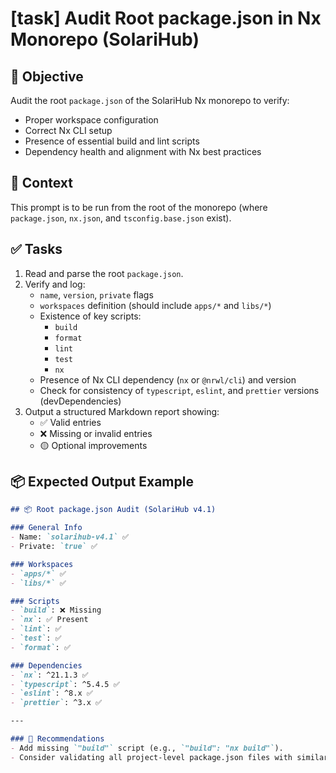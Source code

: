 # [task] Audit Root package.json in Nx Monorepo (SolariHub)

## 🎯 Objective
Audit the root `package.json` of the SolariHub Nx monorepo to verify:

- Proper workspace configuration
- Correct Nx CLI setup
- Presence of essential build and lint scripts
- Dependency health and alignment with Nx best practices

## 📁 Context
This prompt is to be run from the root of the monorepo (where `package.json`, `nx.json`, and `tsconfig.base.json` exist).

## ✅ Tasks

1. Read and parse the root `package.json`.
2. Verify and log:
   - `name`, `version`, `private` flags
   - `workspaces` definition (should include `apps/*` and `libs/*`)
   - Existence of key scripts:
     - `build`
     - `format`
     - `lint`
     - `test`
     - `nx`
   - Presence of Nx CLI dependency (`nx` or `@nrwl/cli`) and version
   - Check for consistency of `typescript`, `eslint`, and `prettier` versions (devDependencies)
3. Output a structured Markdown report showing:
   - ✅ Valid entries
   - ❌ Missing or invalid entries
   - 🟡 Optional improvements

## 📦 Expected Output Example

```md
## 📦 Root package.json Audit (SolariHub v4.1)

### General Info
- Name: `solarihub-v4.1` ✅
- Private: `true` ✅

### Workspaces
- `apps/*` ✅
- `libs/*` ✅

### Scripts
- `build`: ❌ Missing
- `nx`: ✅ Present
- `lint`: ✅
- `test`: ✅
- `format`: ✅

### Dependencies
- `nx`: ^21.1.3 ✅
- `typescript`: ^5.4.5 ✅
- `eslint`: ^8.x ✅
- `prettier`: ^3.x ✅

---

### 🧩 Recommendations
- Add missing `"build"` script (e.g., `"build": "nx build"`).
- Consider validating all project-level package.json files with similar audit logic.